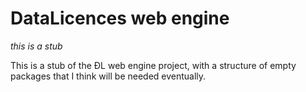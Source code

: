 # DataLicences web engine 

_*this is a stub*_

This is a stub of the ÐL web engine project, with a structure of empty packages that I think will be needed eventually.
